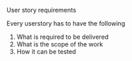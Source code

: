 User story requirements

Every userstory has to have the following

1. What is required to be delivered
1. What is the scope of the work
1. How it can be tested
